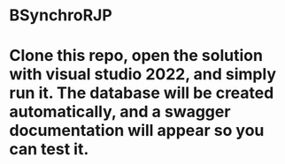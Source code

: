 # BSynchroRJP
# Clone this repo, open the solution with visual studio 2022, and simply run it. The database will be created automatically, and a swagger documentation will appear so you can test it.
